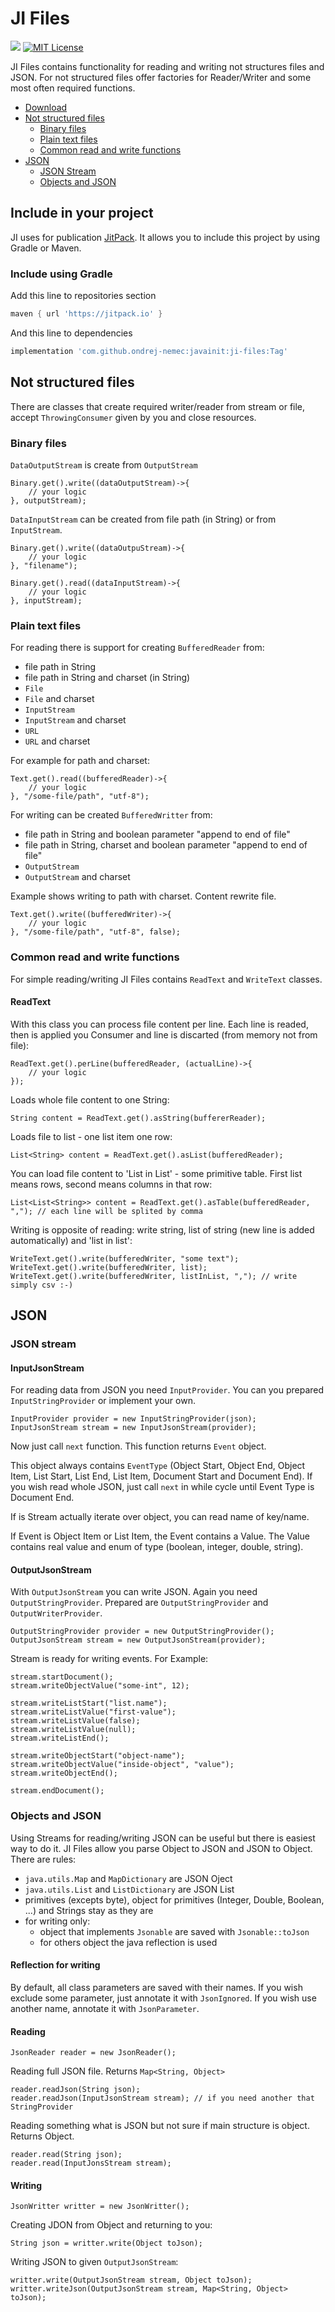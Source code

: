 # JI Files

[![](https://jitpack.io/v/ondrej-nemec/javainit.svg)](https://jitpack.io/#ondrej-nemec/javainit)
[![MIT License](http://img.shields.io/badge/license-MIT-green.svg) ](https://github.com/ondrej-nemec/javainit/blob/master/LICENSE)

JI Files contains functionality for reading and writing not structures files and JSON. For not structured files offer factories for Reader/Writer and some most often required functions.

* [Download](#include-in-your-project)
* [Not structured files](#not-structured-files)
	* [Binary files](#binary-files)
	* [Plain text files](#plain-text-files)
	* [Common read and write functions](#common-read-and-write-functions)
* [JSON](#json)
	* [JSON Stream](#json-stream)
	* [Objects and JSON](#objects-and-json)

## Include in your project

JI uses for publication <a href="https://jitpack.io/">JitPack</a>. It allows you to include this project by using Gradle or Maven.

### Include using Gradle

Add this line to repositories section
```gradle
maven { url 'https://jitpack.io' }
```
And this line to dependencies
```gradle
implementation 'com.github.ondrej-nemec:javainit:ji-files:Tag'
```

## Not structured files

There are classes that create required writer/reader from stream or file, accept `ThrowingConsumer` given by you and close resources.

### Binary files

`DataOutputStream` is create from `OutputStream`

```
Binary.get().write((dataOutputStream)->{
	// your logic
}, outputStream);
```

`DataInputStream` can be created from file path (in String) or from `InputStream`.

```
Binary.get().write((dataOutpuStream)->{
	// your logic
}, "filename");

Binary.get().read((dataInputStream)->{
	// your logic
}, inputStream);
```

### Plain text files

For reading there is support for creating `BufferedReader` from:
* file path in String
* file path in String and charset (in String)
* `File`
* `File` and charset
* `InputStream`
* `InputStream` and charset
* `URL`
* `URL` and charset

For example for path and charset:

```
Text.get().read((bufferedReader)->{
	// your logic
}, "/some-file/path", "utf-8");
```

For writing can be created `BufferedWritter` from:

* file path in String and boolean parameter "append to end of file"
* file path in String, charset and boolean parameter "append to end of file"
* `OutputStream`
* `OutputStream` and charset

Example shows writing to path with charset. Content rewrite file.

```
Text.get().write((bufferedWriter)->{
	// your logic
}, "/some-file/path", "utf-8", false);
```

### Common read and write functions

For simple reading/writing JI Files contains `ReadText` and `WriteText` classes.

#### ReadText

With this class you can process file content per line. Each line is readed, then is applied you Consumer and line is discarted (from memory not from file):

```
ReadText.get().perLine(bufferedReader, (actualLine)->{
	// your logic
});
```

Loads whole file content to one String:

```
String content = ReadText.get().asString(buffererReader);
```

Loads file to list - one list item one row:

```
List<String> content = ReadText.get().asList(bufferedReader);
```

You can load file content to 'List in List' - some primitive table. First list means rows, second means columns in that row:

```
List<List<String>> content = ReadText.get().asTable(bufferedReader, ","); // each line will be splited by comma
```

Writing is opposite of reading: write string, list of string (new line is added automatically) and 'list in list':

```
WriteText.get().write(bufferedWriter, "some text");
WriteText.get().write(bufferedWriter, list);
WriteText.get().write(bufferedWriter, listInList, ","); // write simply csv :-)
```

## JSON

### JSON stream

#### InputJsonStream

For reading data from JSON you need `InputProvider`. You can you prepared `InputStringProvider` or implement your own.

```
InputProvider provider = new InputStringProvider(json);
InputJsonStream stream = new InputJsonStream(provider);
```

Now just call `next` function. This function returns `Event` object.

This object always contains `EventType` (Object Start, Object End, Object Item, List Start, List End, List Item, Document Start and Document End). If you wish read whole JSON, just call `next` in while cycle until Event Type is Document End.

If is Stream actually iterate over object, you can read name of key/name.

If Event is Object Item or List Item, the Event contains a Value. The Value contains real value and enum of type (boolean, integer, double, string). 

#### OutputJsonStream

With `OutputJsonStream` you can write JSON. Again you need `OutputStringProvider`. Prepared are `OutputStringProvider` and `OutputWriterProvider`.

```
OutputStringProvider provider = new OutputStringProvider();
OutputJsonStream stream = new OutputJsonStream(provider);
```

Stream is ready for writing events.
For Example:

```
stream.startDocument();
stream.writeObjectValue("some-int", 12);

stream.writeListStart("list.name");
stream.writeListValue("first-value");
stream.writeListValue(false);
stream.writeListValue(null);
stream.writeListEnd();

stream.writeObjectStart("object-name");
stream.writeObjectValue("inside-object", "value");
stream.writeObjectEnd();

stream.endDocument();
```

### Objects and JSON

Using Streams for reading/writing JSON can be useful but there is easiest way to do it. JI Files allow you parse Object to JSON and JSON to Object. There are rules:

* `java.utils.Map` and `MapDictionary` are JSON Oject
* `java.utils.List` and `ListDictionary` are JSON List
* primitives (excepts byte), object for primitives (Integer, Double, Boolean, ...) and Strings stay as they are
* for writing only:
	* object that implements `Jsonable` are saved with `Jsonable::toJson`
	* for others object the java reflection is used
	
#### Reflection for writing

By default, all class parameters are saved with their names. If you wish exclude some parameter, just annotate it with `JsonIgnored`. If you wish use another name, annotate it with `JsonParameter`.

#### Reading

```
JsonReader reader = new JsonReader();
```

Reading full JSON file. Returns `Map<String, Object>`

```
reader.readJson(String json);
reader.readJson(InputJsonStream stream); // if you need another that StringProvider
```

Reading something what is JSON but not sure if main structure is object. Returns Object.

```
reader.read(String json);
reader.read(InputJonsStream stream);
```

#### Writing

```
JsonWritter writter = new JsonWritter();
```

Creating JDON from Object and returning to you:

```
String json = writter.write(Object toJson);
```

Writing JSON to given `OutputJsonStream`:

```
writter.write(OutputJsonStream stream, Object toJson);
writter.writeJson(OutputJsonStream stream, Map<String, Object> toJson);
```